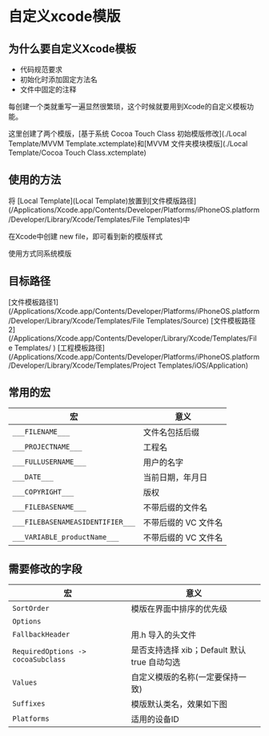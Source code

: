 # 自定义xcode模版

## 为什么要自定义Xcode模板

- 代码规范要求
- 初始化时添加固定方法名
- 文件中固定的注释

每创建一个类就重写一遍显然很繁琐，这个时候就要用到Xcode的自定义模板功能。

这里创建了两个模版，[基于系统 Cocoa Touch Class 初始模版修改](./Local Template/MVVM Template.xctemplate)和[MVVM 文件夹模块模版](./Local Template/Cocoa Touch Class.xctemplate)

## 使用的方法

将 [Local Template](Local Template)放置到[文件模版路径](/Applications/Xcode.app/Contents/Developer/Platforms/iPhoneOS.platform/Developer/Library/Xcode/Templates/File Templates)中

在Xcode中创建 new file，即可看到新的模版样式
[](./Asset/template_01.png)

使用方式同系统模版

## 目标路径

[文件模板路径1](/Applications/Xcode.app/Contents/Developer/Platforms/iPhoneOS.platform/Developer/Library/Xcode/Templates/File Templates/Source)
[文件模板路径2](/Applications/Xcode.app/Contents/Developer/Library/Xcode/Templates/File Templates/
)
[工程模板路径](/Applications/Xcode.app/Contents/Developer/Platforms/iPhoneOS.platform/Developer/Library/Xcode/Templates/Project Templates/iOS/Application)

## 常用的宏

|宏|意义|
|---|---|
| `___FILENAME___`|文件名包括后缀|
| `___PROJECTNAME___`|工程名|
| `___FULLUSERNAME___`|用户的名字|
| `___DATE___`|当前日期，年月日|
| `___COPYRIGHT___`|版权|
| `___FILEBASENAME___`|不带后缀的文件名|
| `___FILEBASENAMEASIDENTIFIER___`|不带后缀的 VC 文件名|
| `___VARIABLE_productName___`|不带后缀的 VC 文件名|

## 需要修改的字段

|宏|意义|
|---|---|
| `SortOrder`|模版在界面中排序的优先级|
| `Options`||
| `FallbackHeader`|用.h 导入的头文件|
| `RequiredOptions -> cocoaSubclass`|是否支持选择 xib；Default 默认 true 自动勾选|
| `Values`|自定义模版的名称(一定要保持一致)|
| `Suffixes`|模版默认类名，效果如下图|
| `Platforms`|适用的设备ID|